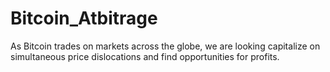 # Bitcoin_Atbitrage
As Bitcoin trades on markets across the globe, we are looking capitalize on simultaneous price dislocations and find opportunities for profits. 
